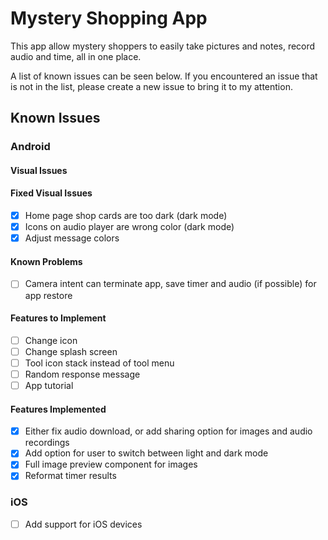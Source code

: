 # Mystery Shopping App
This app allow mystery shoppers to easily take pictures and notes, record audio and time,
all in one place.

A list of known issues can be seen below. If you encountered an issue that is not in the
list, please create a new issue to bring it to my attention.


## Known Issues

### Android
#### Visual Issues

#### Fixed Visual Issues
- [x] Home page shop cards are too dark (dark mode)
- [x] Icons on audio player are wrong color (dark mode)
- [x] Adjust message colors

#### Known Problems
 - [ ] Camera intent can terminate app, save timer and audio (if possible) for app restore

#### Features to Implement
- [ ] Change icon
- [ ] Change splash screen
- [ ] Tool icon stack instead of tool menu
- [ ] Random response message
- [ ] App tutorial

#### Features Implemented
- [x] Either fix audio download, or add sharing option for images and audio recordings
- [x] Add option for user to switch between light and dark mode
- [x] Full image preview component for images
- [x] Reformat timer results

### iOS
- [ ] Add support for iOS devices
